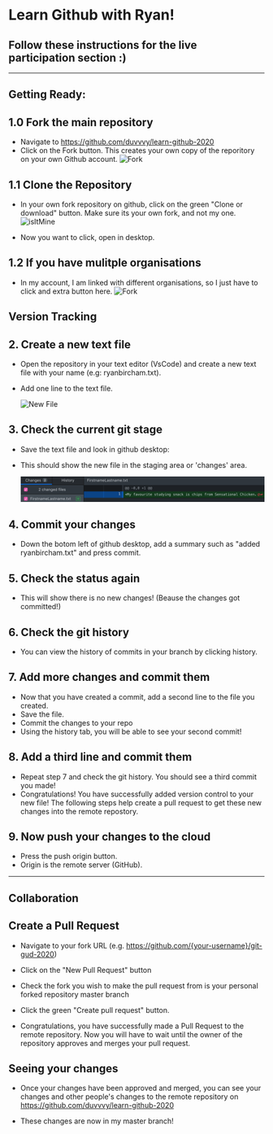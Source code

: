 # Learn Github with Ryan!

## Follow these instructions for the live participation section :)

---

## **Getting Ready:**

## 1.0 Fork the main repository

- Navigate to https://github.com/duvvvy/learn-github-2020
- Click on the Fork button. This creates your own copy of the reporitory on your own Github account.
  ![Fork](./images/fork.png "Shows arrow to fork button") 


## 1.1 Clone the Repository

- In your own fork repository on github, click on the green "Clone or download" button. Make sure its your own fork, and not my one.
  ![isItMine](./images/IsItMine.png "Is this my fork?") 

- Now you want to click, open in desktop.

## 1.2 If you have mulitple organisations
- In my account, I am linked with different organisations, so I just have to click and extra button here.
  ![Fork](./images/fork2.png "Which button?") 



## **Version Tracking**

## 2. Create a new text file

- Open the repository in your text editor (VsCode) and create a new text file with your name (e.g: ryanbircham.txt).

* Add one line to the text file.

  ![New File](./images/NewFile.png "New File")

## 3. Check the current git stage

- Save the text file and look in github desktop:

- This should show the new file in the staging area or 'changes' area.

  ![StagedFileStatus](./images/StagedFileStatus.png "Staged File Status")

## 4. Commit your changes

- Down the botom left of github desktop, add a summary such as "added ryanbircham.txt" and press commit.

## 5. Check the status again

- This will show there is no new changes! (Beause the changes got committed!)

## 6. Check the git history

- You can view the history of commits in your branch by clicking history.


## 7. Add more changes and commit them

- Now that you have created a commit, add a second line to the file you created.
- Save the file.
- Commit the changes to your repo
- Using the history tab, you will be able to see your second commit!

## 8. Add a third line and commit them

- Repeat step 7 and check the git history. You should see a third commit you made!
- Congratulations! You have successfully added version control to your new file! The following steps help create a pull request to get these new changes into the remote repostory.

## 9. Now push your changes to the cloud
- Press the push origin button.
- Origin is the remote server (GitHub).

---

## **Collaboration**

## Create a Pull Request

- Navigate to your fork URL (e.g. https://github.com/{your-username}/git-gud-2020)
- Click on the "New Pull Request" button

- Check the fork you wish to make the pull request from is your personal forked repository master branch

- Click the green "Create pull request" button.
- Congratulations, you have successfully made a Pull Request to the remote repository. Now you will have to wait until the owner of the repository approves and merges your pull request.

## Seeing your changes

- Once your changes have been approved and merged, you can see your changes and other people's changes to the remote repository on https://github.com/duvvvy/learn-github-2020

- These changes are now in my master branch!